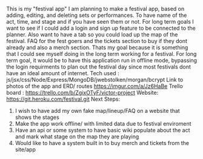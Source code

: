 
This is my "festival app"
I am planning to make a festival app, based on adding, editing, and deleting sets or performances. To have name of the act, time, and stage and if you have seen them or not. For long term goals I want to see if I could add a login and sign up feature to be connected to the planner. Also want to have a tab so you could load up the map of the festival. FAQ for the fest goers and the tickets section to buy if they dont already and also a merch section. Thats my goal because it is something that I could see myself doing in the long term working for a festival. For long term goal, it would be to have this application run in offline mode, bypassing the login requirments to plan out the festival day since most festivals dont have an ideal amount of internet.
Tech used : js/jsx/css/Node/Express/MongoDB/jwebstolken/morgan/bcrypt
Link to photos of the app and ERD/ routes https://imgur.com/a/Jz6HaBe
Trello board : https://trello.com/b/ZgixOTyF/victor-project
Website: https://git.heroku.com/festival.git
Next Steps: 
1. I wish to have add my own fake map/lineup/FAQ on a website that shows the stages
2. Make the app work offline/ with limited data due to festival enviroment
3. Have an api or some system to have basic wiki populate about the act and mark what stage on the map they are playing
4.  Would like to have a system built in to buy merch and tickets from the site/app